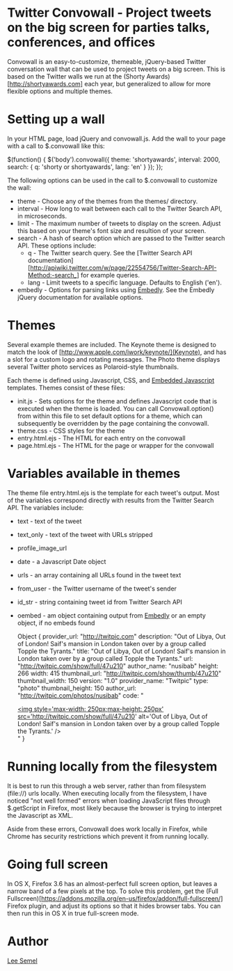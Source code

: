 # Twitter Convowall - Project tweets on the big screen for parties talks, conferences, and offices

Convowall is an easy-to-customize, themeable, jQuery-based Twitter conversation wall that can be used to project tweets on a big screen.
This is based on the Twitter walls we run at the (Shorty Awards)[http://shortyawards.com] each year, but generalized to allow for more flexible
options and multiple themes.

# Setting up a wall

In your HTML page, load jQuery and convowall.js.  Add the wall to your page with a call to $.convowall like this:

   $(function() {
            $('body').convowall({
                theme: 'shortyawards',
                interval: 2000,
                search: {
                    q: 'shorty or shortyawards',
                    lang: 'en'
                }
            });
        });

The following options can be used in the call to $.convowall to customize the wall:

* theme - Choose any of the themes from the themes/ directory.
* interval - How long to wait between each call to the Twitter Search API, in microseconds.
* limit - The maximum number of tweets to display on the screen.  Adjust this based on your theme's font size and resultion of your screen.
* search - A hash of search option which are passed to the Twitter search API.  These options include:
    * q - The Twitter search query.  See the [Twitter Search API documentation][http://apiwiki.twitter.com/w/page/22554756/Twitter-Search-API-Method:-search_] for example queries.
    * lang - Limit tweets to a specific language.  Defaults to English ('en').
* embedly - Options for parsing links using [Embedly](https//github.com/embedly/embedly-jquery).  See the Embedly jQuery documentation for available options.


# Themes

Several example themes are included. The Keynote theme is designed to match the look of [http://www.apple.com/iwork/keynote/](Keynote), and has a slot for a custom logo
and rotating messages.  The Photo theme displays several Twitter photo services as Polaroid-style thumbnails.

Each theme is defined using Javascript, CSS, and [Embedded Javascript](http://embeddedjs.com/) templates.  Themes consist of these files:

* init.js - Sets options for the theme and defines Javascript code that is executed when the theme is loaded.  You can call Convowall.option() from within this file to set default options for a theme, which can subsequently be overridden by the page containing the convowall.
* theme.css - CSS styles for the theme
* entry.html.ejs - The HTML for each entry on the convowall
* page.html.ejs - The HTML for the page or wrapper for the convowall

# Variables available in themes

The theme file entry.html.ejs is the template for each tweet's output.  Most of the variables correspond directly with results from the Twitter Search API.  The variables include:

* text - text of the tweet
* text_only - text of the tweet with URLs stripped
* profile_image_url
* date - a Javascript Date object
* urls - an array containing all URLs found in the tweet text
* from_user - the Twitter username of the tweet's sender
* id_str - string containing tweet id from Twitter Search API
* oembed - am object containing output from [Embedly](https//github.com/embedly/embedly-jquery) or an empty object, if no embeds found

    Object { 
	provider_url: "http://twitpic.com"
	description: "Out of Libya, Out of London! Saif's mansion in London taken over by a group called Topple the Tyrants."
	title: "Out of Libya, Out of London! Saif's mansion in London taken over by a group called Topple the Tyrants."
	url: "http://twitpic.com/show/full/47u210"
	author_name: "nusibab"
	height: 266
	width: 415
	thumbnail_url: "http://twitpic.com/show/thumb/47u210"
	thumbnail_width: 150
	version: "1.0"
	provider_name: "Twitpic"
	type: "photo"
	thumbnail_height: 150
	author_url: "http://twitpic.com/photos/nusibab"
	code: "<div class="embed"><a href='http://twitpic.com/47u210' target='_blank'><img style='max-width: 250px;max-height: 250px' src='http://twitpic.com/show/full/47u210' alt='Out of Libya, Out of London! Saif's mansion in London taken over by a group called Topple the Tyrants.' /></a></div>"
  }


# Running locally from the filesystem

It is best to run this through a web server, rather than from filesystem (file://) urls locally.  When executing locally from the filesystem, I have noticed "not well formed" errors
when loading JavaScript files through $.getScript in Firefox, most likely because the browser is trying to interpret the Javascript as XML.

Aside from these errors, Convowall does work locally in Firefox, while Chrome has security restrictions which prevent it from running locally.

# Going full screen

In OS X, Firefox 3.6 has an almost-perfect full screen option, but leaves a narrow band of a few pixels at the top.  To solve this problem, get the
(Full Fullscreen)[https://addons.mozilla.org/en-us/firefox/addon/full-fullscreen/] Firefox plugin, and adjust its options so that it hides
browser tabs.  You can then run this in OS X in true full-screen mode.

# Author

[Lee Semel](http://leesemel.com)


